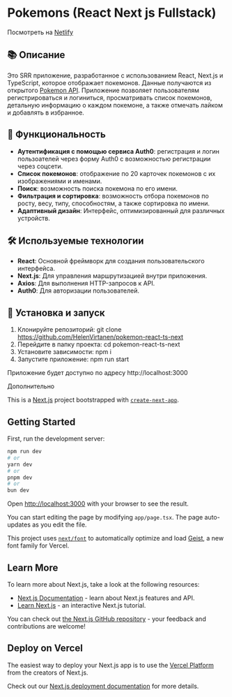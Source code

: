 # Pokemons (React Next js Fullstack)
Посмотреть на [Netlify](https://virtanen-pokemon-next-ts.netlify.app/)

## 📚 Описание

Это SRR приложение, разработанное с использованием React, Next.js и TypeScript, которое отображает покемонов.
Данные получаются из открытого [Pokemon API](https://pokeapi.co/). 
Приложение позволяет пользователям регистрироваться и логиниться, просматривать список покемонов, детальную информацию о каждом покемоне, а также отмечать лайком и добавлять в избранное.

## 🚀 Функциональность
- **Аутентификация с помощью сервиса Auth0**: регистрация и логин пользоателей через форму Auth0 с возможностью регистрации через соцсети.
- **Список покемонов**: отображение по 20 карточек покемонов с их изображениями и именами.
- **Поиск**: возможность поиска покемона по его имени.
- **Фильтрация и сортировка**: возможность отбора покемонов по росту, весу, типу, способностям, а также сортировка по имени.
- **Адаптивный дизайн**: Интерфейс, оптимизированный для различных устройств.

## 🛠️ Используемые технологии

- **React**: Основной фреймворк для создания пользовательского интерфейса.
- **Next.js**: Для управления маршрутизацией внутри приложения.
- **Axios**: Для выполнения HTTP-запросов к API.
- **Auth0**: Для авторизации пользователей.

## 🚀 Установка и запуск
1. Клонируйте репозиторий:
   git clone https://github.com/HelenVirtanen/pokemon-react-ts-next
2. Перейдите в папку проекта:
   cd pokemon-react-ts-next
3. Установите зависимости: 
   npm i
4. Запустите приложение:
   npm run start
   
Приложение будет доступно по адресу http://localhost:3000


Дополнительно

This is a [Next.js](https://nextjs.org) project bootstrapped with [`create-next-app`](https://nextjs.org/docs/app/api-reference/cli/create-next-app).

## Getting Started

First, run the development server:

```bash
npm run dev
# or
yarn dev
# or
pnpm dev
# or
bun dev
```

Open [http://localhost:3000](http://localhost:3000) with your browser to see the result.

You can start editing the page by modifying `app/page.tsx`. The page auto-updates as you edit the file.

This project uses [`next/font`](https://nextjs.org/docs/app/building-your-application/optimizing/fonts) to automatically optimize and load [Geist](https://vercel.com/font), a new font family for Vercel.

## Learn More

To learn more about Next.js, take a look at the following resources:

- [Next.js Documentation](https://nextjs.org/docs) - learn about Next.js features and API.
- [Learn Next.js](https://nextjs.org/learn) - an interactive Next.js tutorial.

You can check out [the Next.js GitHub repository](https://github.com/vercel/next.js) - your feedback and contributions are welcome!

## Deploy on Vercel

The easiest way to deploy your Next.js app is to use the [Vercel Platform](https://vercel.com/new?utm_medium=default-template&filter=next.js&utm_source=create-next-app&utm_campaign=create-next-app-readme) from the creators of Next.js.

Check out our [Next.js deployment documentation](https://nextjs.org/docs/app/building-your-application/deploying) for more details.

